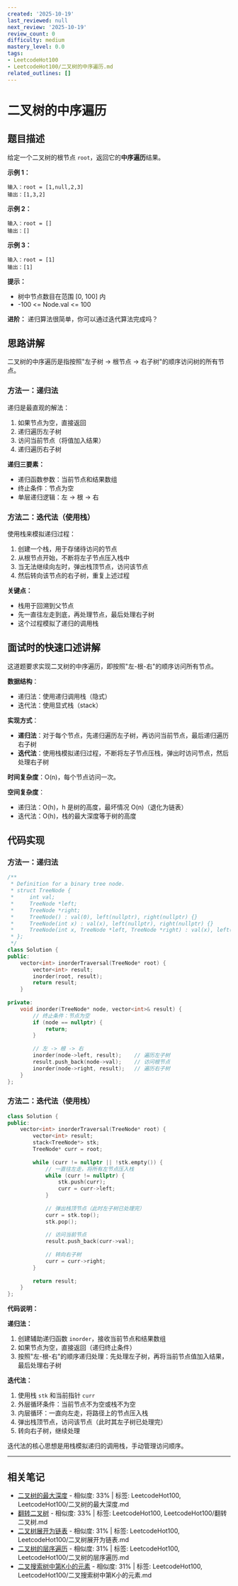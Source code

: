 ```yaml
---
created: '2025-10-19'
last_reviewed: null
next_review: '2025-10-19'
review_count: 0
difficulty: medium
mastery_level: 0.0
tags:
- LeetcodeHot100
- LeetcodeHot100/二叉树的中序遍历.md
related_outlines: []
---
```

# 二叉树的中序遍历

## 题目描述

给定一个二叉树的根节点 `root`，返回它的**中序遍历**结果。

**示例 1：**
```
输入：root = [1,null,2,3]
输出：[1,3,2]
```

**示例 2：**
```
输入：root = []
输出：[]
```

**示例 3：**
```
输入：root = [1]
输出：[1]
```

**提示：**
- 树中节点数目在范围 [0, 100] 内
- -100 <= Node.val <= 100

**进阶：** 递归算法很简单，你可以通过迭代算法完成吗？

## 思路讲解

二叉树的中序遍历是指按照"左子树 -> 根节点 -> 右子树"的顺序访问树的所有节点。

### 方法一：递归法

递归是最直观的解法：
1. 如果节点为空，直接返回
2. 递归遍历左子树
3. 访问当前节点（将值加入结果）
4. 递归遍历右子树

**递归三要素：**
- 递归函数参数：当前节点和结果数组
- 终止条件：节点为空
- 单层递归逻辑：左 -> 根 -> 右

### 方法二：迭代法（使用栈）

使用栈来模拟递归过程：
1. 创建一个栈，用于存储待访问的节点
2. 从根节点开始，不断将左子节点压入栈中
3. 当无法继续向左时，弹出栈顶节点，访问该节点
4. 然后转向该节点的右子树，重复上述过程

**关键点：**
- 栈用于回溯到父节点
- 先一直往左走到底，再处理节点，最后处理右子树
- 这个过程模拟了递归的调用栈

## 面试时的快速口述讲解

这道题要求实现二叉树的中序遍历，即按照"左-根-右"的顺序访问所有节点。

**数据结构**：
- 递归法：使用递归调用栈（隐式）
- 迭代法：使用显式栈（stack）

**实现方式**：
- **递归法**：对于每个节点，先递归遍历左子树，再访问当前节点，最后递归遍历右子树
- **迭代法**：使用栈模拟递归过程，不断将左子节点压栈，弹出时访问节点，然后处理右子树

**时间复杂度**：O(n)，每个节点访问一次。

**空间复杂度**：
- 递归法：O(h)，h 是树的高度，最坏情况 O(n)（退化为链表）
- 迭代法：O(h)，栈的最大深度等于树的高度

## 代码实现

### 方法一：递归法

```cpp
/**
 * Definition for a binary tree node.
 * struct TreeNode {
 *     int val;
 *     TreeNode *left;
 *     TreeNode *right;
 *     TreeNode() : val(0), left(nullptr), right(nullptr) {}
 *     TreeNode(int x) : val(x), left(nullptr), right(nullptr) {}
 *     TreeNode(int x, TreeNode *left, TreeNode *right) : val(x), left(left), right(right) {}
 * };
 */
class Solution {
public:
    vector<int> inorderTraversal(TreeNode* root) {
        vector<int> result;
        inorder(root, result);
        return result;
    }
    
private:
    void inorder(TreeNode* node, vector<int>& result) {
        // 终止条件：节点为空
        if (node == nullptr) {
            return;
        }
        
        // 左 -> 根 -> 右
        inorder(node->left, result);    // 遍历左子树
        result.push_back(node->val);    // 访问根节点
        inorder(node->right, result);   // 遍历右子树
    }
};
```

### 方法二：迭代法（使用栈）

```cpp
class Solution {
public:
    vector<int> inorderTraversal(TreeNode* root) {
        vector<int> result;
        stack<TreeNode*> stk;
        TreeNode* curr = root;
        
        while (curr != nullptr || !stk.empty()) {
            // 一直往左走，将所有左节点压入栈
            while (curr != nullptr) {
                stk.push(curr);
                curr = curr->left;
            }
            
            // 弹出栈顶节点（此时左子树已处理完）
            curr = stk.top();
            stk.pop();
            
            // 访问当前节点
            result.push_back(curr->val);
            
            // 转向右子树
            curr = curr->right;
        }
        
        return result;
    }
};
```

**代码说明：**

**递归法：**
1. 创建辅助递归函数 `inorder`，接收当前节点和结果数组
2. 如果节点为空，直接返回（递归终止条件）
3. 按照"左-根-右"的顺序递归处理：先处理左子树，再将当前节点值加入结果，最后处理右子树

**迭代法：**
1. 使用栈 `stk` 和当前指针 `curr`
2. 外层循环条件：当前节点不为空或栈不为空
3. 内层循环：一直向左走，将路径上的节点压入栈
4. 弹出栈顶节点，访问该节点（此时其左子树已处理完）
5. 转向右子树，继续处理

迭代法的核心思想是用栈模拟递归的调用栈，手动管理访问顺序。


---

## 相关笔记
<!-- 自动生成 -->

- [二叉树的最大深度](notes/LeetcodeHot100/二叉树的最大深度.md) - 相似度: 33% | 标签: LeetcodeHot100, LeetcodeHot100/二叉树的最大深度.md
- [翻转二叉树](notes/LeetcodeHot100/翻转二叉树.md) - 相似度: 33% | 标签: LeetcodeHot100, LeetcodeHot100/翻转二叉树.md
- [二叉树展开为链表](notes/LeetcodeHot100/二叉树展开为链表.md) - 相似度: 31% | 标签: LeetcodeHot100, LeetcodeHot100/二叉树展开为链表.md
- [二叉树的层序遍历](notes/LeetcodeHot100/二叉树的层序遍历.md) - 相似度: 31% | 标签: LeetcodeHot100, LeetcodeHot100/二叉树的层序遍历.md
- [二叉搜索树中第K小的元素](notes/LeetcodeHot100/二叉搜索树中第K小的元素.md) - 相似度: 31% | 标签: LeetcodeHot100, LeetcodeHot100/二叉搜索树中第K小的元素.md


